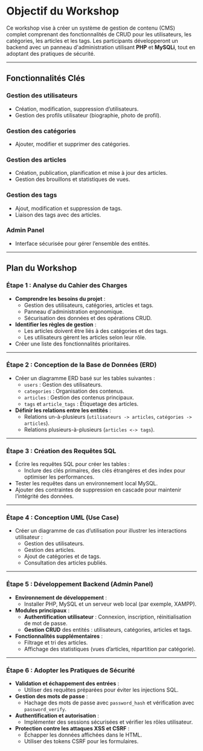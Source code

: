 # Objectif du Workshop

Ce workshop vise à créer un système de gestion de contenu (CMS) complet comprenant des fonctionnalités de CRUD pour les utilisateurs, les catégories, les articles et les tags. Les participants développeront un backend avec un panneau d'administration utilisant **PHP** et **MySQLi**, tout en adoptant des pratiques de sécurité.

---

## Fonctionnalités Clés

### Gestion des utilisateurs
- Création, modification, suppression d’utilisateurs.
- Gestion des profils utilisateur (biographie, photo de profil).

### Gestion des catégories
- Ajouter, modifier et supprimer des catégories.

### Gestion des articles
- Création, publication, planification et mise à jour des articles.
- Gestion des brouillons et statistiques de vues.

### Gestion des tags
- Ajout, modification et suppression de tags.
- Liaison des tags avec des articles.

### Admin Panel
- Interface sécurisée pour gérer l’ensemble des entités.

---

## Plan du Workshop

### Étape 1 : Analyse du Cahier des Charges
- **Comprendre les besoins du projet** :
  - Gestion des utilisateurs, catégories, articles et tags.
  - Panneau d'administration ergonomique.
  - Sécurisation des données et des opérations CRUD.
- **Identifier les règles de gestion** :
  - Les articles doivent être liés à des catégories et des tags.
  - Les utilisateurs gèrent les articles selon leur rôle.
- Créer une liste des fonctionnalités prioritaires.

---

### Étape 2 : Conception de la Base de Données (ERD)
- Créer un diagramme ERD basé sur les tables suivantes :
  - `users` : Gestion des utilisateurs.
  - `categories` : Organisation des contenus.
  - `articles` : Gestion des contenus principaux.
  - `tags` et `article_tags` : Étiquetage des articles.
- **Définir les relations entre les entités** :
  - Relations un-à-plusieurs (`utilisateurs -> articles`, `catégories -> articles`).
  - Relations plusieurs-à-plusieurs (`articles <-> tags`).

---

### Étape 3 : Création des Requêtes SQL
- Écrire les requêtes SQL pour créer les tables :
  - Inclure des clés primaires, des clés étrangères et des index pour optimiser les performances.
- Tester les requêtes dans un environnement local MySQL.
- Ajouter des contraintes de suppression en cascade pour maintenir l’intégrité des données.

---

### Étape 4 : Conception UML (Use Case)
- Créer un diagramme de cas d’utilisation pour illustrer les interactions utilisateur :
  - Gestion des utilisateurs.
  - Gestion des articles.
  - Ajout de catégories et de tags.
  - Consultation des articles publiés.

---

### Étape 5 : Développement Backend (Admin Panel)
- **Environnement de développement** :
  - Installer PHP, MySQL et un serveur web local (par exemple, XAMPP).
- **Modules principaux** :
  - **Authentification utilisateur** : Connexion, inscription, réinitialisation de mot de passe.
  - **Gestion CRUD** des entités : utilisateurs, catégories, articles et tags.
- **Fonctionnalités supplémentaires** :
  - Filtrage et tri des articles.
  - Affichage des statistiques (vues d’articles, répartition par catégorie).

---

### Étape 6 : Adopter les Pratiques de Sécurité
- **Validation et échappement des entrées** :
  - Utiliser des requêtes préparées pour éviter les injections SQL.
- **Gestion des mots de passe** :
  - Hachage des mots de passe avec `password_hash` et vérification avec `password_verify`.
- **Authentification et autorisation** :
  - Implémenter des sessions sécurisées et vérifier les rôles utilisateur.
- **Protection contre les attaques XSS et CSRF** :
  - Échapper les données affichées dans le HTML.
  - Utiliser des tokens CSRF pour les formulaires.

